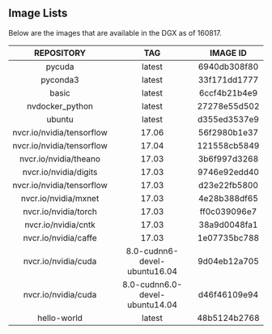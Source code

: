 ## Image Lists

Below are the images that are available in the DGX as of 160817.


|REPOSITORY                 |TAG                            |IMAGE ID             |
|:-------------------------:|:-----------------------------:|:-------------------:|
|pycuda                     | latest                        |6940db308f80         |
|pyconda3                   | latest                        |33f171dd1777         |                               
|basic                      | latest                        |6ccf4b21b4e9         |   
|nvdocker_python            | latest                        |27278e55d502         |
|ubuntu                     | latest                        |d355ed3537e9         |
|nvcr.io/nvidia/tensorflow  | 17.06                         |56f2980b1e37         |
|nvcr.io/nvidia/tensorflow  | 17.04                         |121558cb5849         |
|nvcr.io/nvidia/theano      | 17.03                         |3b6f997d3268         |
|nvcr.io/nvidia/digits      | 17.03                         |9746e92edd40         |
|nvcr.io/nvidia/tensorflow  | 17.03                         |d23e22fb5800         |
|nvcr.io/nvidia/mxnet       | 17.03                         |4e28b388df65         |
|nvcr.io/nvidia/torch       | 17.03                         |ff0c039096e7         |
|nvcr.io/nvidia/cntk        | 17.03                         |38a9d0048fa1         |
|nvcr.io/nvidia/caffe       | 17.03                         |1e07735bc788         |
|nvcr.io/nvidia/cuda        | 8.0-cudnn6-devel-ubuntu16.04  |9d04eb12a705         |
|nvcr.io/nvidia/cuda        | 8.0-cudnn6.0-devel-ubuntu14.04|d46f46109e94         |
|hello-world                | latest                        |48b5124b2768         |
